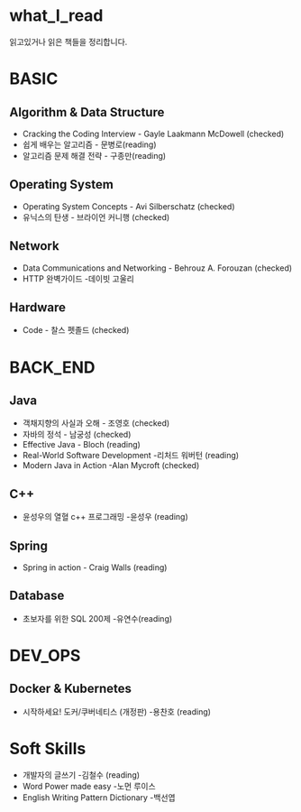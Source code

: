 # what_I_read
읽고있거나 읽은 책들을 정리합니다.

# BASIC

## Algorithm & Data Structure
- Cracking the Coding Interview - Gayle Laakmann McDowell (checked)  
- 쉽게 배우는 알고리즘 - 문병로(reading)  
- 알고리즘 문제 해결 전략 - 구종만(reading)  

## Operating System
- Operating System Concepts - Avi Silberschatz (checked)  
- 유닉스의 탄생 - 브라이언 커니행 (checked)  

## Network
- Data Communications and Networking - Behrouz A. Forouzan (checked)
- HTTP 완벽가이드 -데이빗 고울리

## Hardware
- Code - 찰스 펫졸드 (checked)  

# BACK_END

## Java
- 객채지향의 사실과 오해 - 조영호 (checked)
- 자바의 정석 - 남궁성 (checked)  
- Effective Java - Bloch  (reading)
- Real-World Software Development -리처드 워버턴 (reading)
- Modern Java in Action -Alan Mycroft (checked)

## C++
- 윤성우의 열혈 c++ 프로그래밍 -윤성우 (reading)  

## Spring
- Spring in action - Craig Walls  (reading)


## Database
- 초보자를 위한 SQL 200제 -유연수(reading)


# DEV_OPS

## Docker & Kubernetes
- 시작하세요! 도커/쿠버네티스 (개정판) -용찬호 (reading)

# Soft Skills
- 개발자의 글쓰기 -김철수  (reading)
- Word Power made easy -노먼 루이스
- English Writing Pattern Dictionary -백선엽
